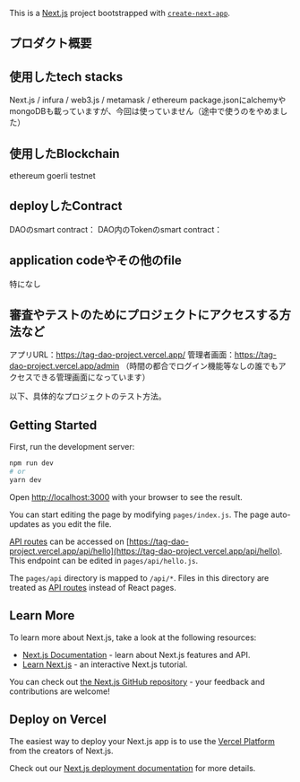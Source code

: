 This is a [Next.js](https://nextjs.org/) project bootstrapped with [`create-next-app`](https://github.com/vercel/next.js/tree/canary/packages/create-next-app).

## プロダクト概要
## 使用したtech stacks

Next.js / infura / web3.js / metamask / ethereum
package.jsonにalchemyやmongoDBも載っていますが、今回は使っていません（途中で使うのをやめました）

## 使用したBlockchain

ethereum goerli testnet

## deployしたContract
DAOのsmart contract：
DAO内のTokenのsmart contract：

## application codeやその他のfile

特になし

## 審査やテストのためにプロジェクトにアクセスする方法など

アプリURL：https://tag-dao-project.vercel.app/
管理者画面：https://tag-dao-project.vercel.app/admin
（時間の都合でログイン機能等なしの誰でもアクセスできる管理画面になっています）

以下、具体的なプロジェクトのテスト方法。

## Getting Started

First, run the development server:

```bash
npm run dev
# or
yarn dev
```

Open [http://localhost:3000](http://localhost:3000) with your browser to see the result.

You can start editing the page by modifying `pages/index.js`. The page auto-updates as you edit the file.

[API routes](https://nextjs.org/docs/api-routes/introduction) can be accessed on [https://tag-dao-project.vercel.app/api/hello](https://tag-dao-project.vercel.app/api/hello). This endpoint can be edited in `pages/api/hello.js`.

The `pages/api` directory is mapped to `/api/*`. Files in this directory are treated as [API routes](https://nextjs.org/docs/api-routes/introduction) instead of React pages.

## Learn More

To learn more about Next.js, take a look at the following resources:

- [Next.js Documentation](https://nextjs.org/docs) - learn about Next.js features and API.
- [Learn Next.js](https://nextjs.org/learn) - an interactive Next.js tutorial.

You can check out [the Next.js GitHub repository](https://github.com/vercel/next.js/) - your feedback and contributions are welcome!

## Deploy on Vercel

The easiest way to deploy your Next.js app is to use the [Vercel Platform](https://vercel.com/new?utm_medium=default-template&filter=next.js&utm_source=create-next-app&utm_campaign=create-next-app-readme) from the creators of Next.js.

Check out our [Next.js deployment documentation](https://nextjs.org/docs/deployment) for more details.
